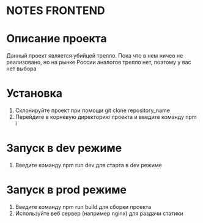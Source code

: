 # NOTES FRONTEND
# Описание проекта
Данный проект является убийцей трелло. Пока что в нем ничео не реализовано, но на рынке России аналогов трелло нет, поэтому у вас нет выбора

# Установка
1. Склонируйте проект при помощи git clone repository_name
2. Перейдите в корневую директорию проекта и введите команду npm i

# Запуск в dev режиме
1. Введите команду npm run dev для старта в dev режиме

# Запуск в prod режиме
1. Введите команду npm run build для сборки проекта
2. Используйте веб сервер (например nginx) для раздачи статики